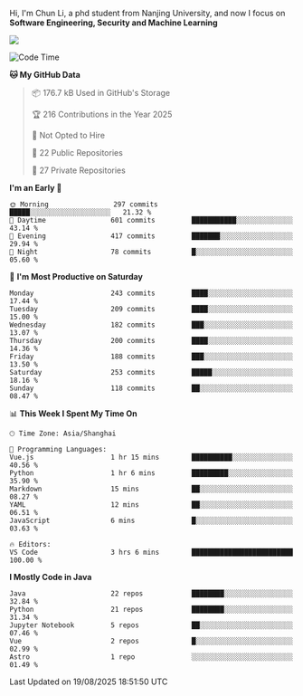 Hi, I'm Chun Li, a phd student from Nanjing University, and now I focus on **Software Engineering, Security and Machine Learning**

<!--![GitHub Snake Light](https://github.com/pppppkun/pppppkun/blob/output/github-snake.svg#gh-light-mode-only)-->
<!--![GitHub Snake dark](https://github.com/pppppkun/pppppkun/blob/output/github-snake-dark.svg#gh-dark-mode-only)-->

![](https://komarev.com/ghpvc/?username=pppppkun)
<!--START_SECTION:waka-->
![Code Time](http://img.shields.io/badge/Code%20Time-2%2C194%20hrs%2024%20mins-blue)

**🐱 My GitHub Data** 

> 📦 176.7 kB Used in GitHub's Storage 
 > 
> 🏆 216 Contributions in the Year 2025
 > 
> 🚫 Not Opted to Hire
 > 
> 📜 22 Public Repositories 
 > 
> 🔑 27 Private Repositories 
 > 
**I'm an Early 🐤** 

```text
🌞 Morning                297 commits         █████░░░░░░░░░░░░░░░░░░░░   21.32 % 
🌆 Daytime                601 commits         ███████████░░░░░░░░░░░░░░   43.14 % 
🌃 Evening                417 commits         ███████░░░░░░░░░░░░░░░░░░   29.94 % 
🌙 Night                  78 commits          █░░░░░░░░░░░░░░░░░░░░░░░░   05.60 % 
```
📅 **I'm Most Productive on Saturday** 

```text
Monday                   243 commits         ████░░░░░░░░░░░░░░░░░░░░░   17.44 % 
Tuesday                  209 commits         ████░░░░░░░░░░░░░░░░░░░░░   15.00 % 
Wednesday                182 commits         ███░░░░░░░░░░░░░░░░░░░░░░   13.07 % 
Thursday                 200 commits         ████░░░░░░░░░░░░░░░░░░░░░   14.36 % 
Friday                   188 commits         ███░░░░░░░░░░░░░░░░░░░░░░   13.50 % 
Saturday                 253 commits         █████░░░░░░░░░░░░░░░░░░░░   18.16 % 
Sunday                   118 commits         ██░░░░░░░░░░░░░░░░░░░░░░░   08.47 % 
```


📊 **This Week I Spent My Time On** 

```text
🕑︎ Time Zone: Asia/Shanghai

💬 Programming Languages: 
Vue.js                   1 hr 15 mins        ██████████░░░░░░░░░░░░░░░   40.56 % 
Python                   1 hr 6 mins         █████████░░░░░░░░░░░░░░░░   35.90 % 
Markdown                 15 mins             ██░░░░░░░░░░░░░░░░░░░░░░░   08.27 % 
YAML                     12 mins             ██░░░░░░░░░░░░░░░░░░░░░░░   06.51 % 
JavaScript               6 mins              █░░░░░░░░░░░░░░░░░░░░░░░░   03.63 % 

🔥 Editors: 
VS Code                  3 hrs 6 mins        █████████████████████████   100.00 % 
```

**I Mostly Code in Java** 

```text
Java                     22 repos            ████████░░░░░░░░░░░░░░░░░   32.84 % 
Python                   21 repos            ████████░░░░░░░░░░░░░░░░░   31.34 % 
Jupyter Notebook         5 repos             ██░░░░░░░░░░░░░░░░░░░░░░░   07.46 % 
Vue                      2 repos             █░░░░░░░░░░░░░░░░░░░░░░░░   02.99 % 
Astro                    1 repo              ░░░░░░░░░░░░░░░░░░░░░░░░░   01.49 % 
```




 Last Updated on 19/08/2025 18:51:50 UTC
<!--END_SECTION:waka-->
